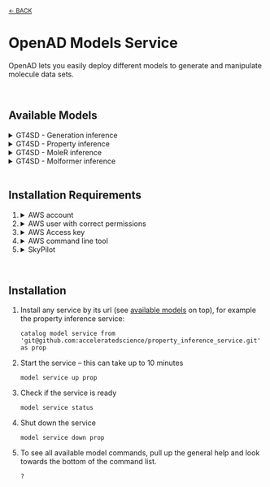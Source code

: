 <sub>[&larr; BACK](../#openad)</sub>

# OpenAD Models Service

OpenAD lets you easily deploy different models to generate and manipulate molecule data sets.

<br>

## Available Models

<!--  -->

<details><summary>GT4SD - Generation inference</summary>
<br>
<div markdown="block">

    git@github.com:acceleratedscience/generation_inference_service.git

[GitHub](https://github.com/acceleratedscience/generation_inference_service.git)

Lorem ipsum dolor sit amet, consectetur adipiscing elit. Vivamus non tellus vel arcu porttitor tincidunt. Curabitur efficitur sodales efficitur. Ut id dui ut mi sodales tempor non nec erat. Pellentesque consectetur, nibh quis tempor luctus, quam lacus sagittis libero, id viverra lectus est id ligula. Nam sem ex, molestie a arcu finibus, dapibus eleifend felis. Interdum et malesuada fames ac ante ipsum primis in faucibus. Sed laoreet elit vestibulum porta viverra.

</div>
</details>

<!--  -->

<details><summary>GT4SD - Property inference</summary>
<br>
<div markdown="block">

    git@github.com:acceleratedscience/property_inference_service.git

[GitHub](https://github.com/acceleratedscience/property_inference_service.git)

Lorem ipsum dolor sit amet, consectetur adipiscing elit. Vivamus non tellus vel arcu porttitor tincidunt. Curabitur efficitur sodales efficitur. Ut id dui ut mi sodales tempor non nec erat. Pellentesque consectetur, nibh quis tempor luctus, quam lacus sagittis libero, id viverra lectus est id ligula. Nam sem ex, molestie a arcu finibus, dapibus eleifend felis. Interdum et malesuada fames ac ante ipsum primis in faucibus. Sed laoreet elit vestibulum porta viverra.

</div>
</details>

<!--  -->

<details><summary>GT4SD - MoleR inference</summary>
<br>
<div markdown="block">

    git@github.com:acceleratedscience/moler_inference_service.git

[GitHub](https://github.com/acceleratedscience/moler_inference_service.git)

Lorem ipsum dolor sit amet, consectetur adipiscing elit. Vivamus non tellus vel arcu porttitor tincidunt. Curabitur efficitur sodales efficitur. Ut id dui ut mi sodales tempor non nec erat. Pellentesque consectetur, nibh quis tempor luctus, quam lacus sagittis libero, id viverra lectus est id ligula. Nam sem ex, molestie a arcu finibus, dapibus eleifend felis. Interdum et malesuada fames ac ante ipsum primis in faucibus. Sed laoreet elit vestibulum porta viverra.

</div>
</details>

<!--  -->

<details><summary>GT4SD - Molformer inference</summary>
<br>
<div markdown="block">

    git@github.com:acceleratedscience/molformer_inference_service.git

[GitHub](https://github.com/acceleratedscience/molformer_inference_service.git)

Lorem ipsum dolor sit amet, consectetur adipiscing elit. Vivamus non tellus vel arcu porttitor tincidunt. Curabitur efficitur sodales efficitur. Ut id dui ut mi sodales tempor non nec erat. Pellentesque consectetur, nibh quis tempor luctus, quam lacus sagittis libero, id viverra lectus est id ligula. Nam sem ex, molestie a arcu finibus, dapibus eleifend felis. Interdum et malesuada fames ac ante ipsum primis in faucibus. Sed laoreet elit vestibulum porta viverra.

</div>
</details>

<br>

## Installation Requirements

1.  <details><summary>AWS account</summary>

    <div markdown="block">

    -   Head to [aws.com](https://aws.com/)
    -   Click the _[Create an AWS Account]_ button in the top right corner
    -   Follow instructions, including setting up a root user

    </div>
    </details>

2.  <details><summary>AWS user with correct permissions</summary>

    <div markdown="block">

    Starting from your [AWS dashboard]:

    -   Search for _"IAM"_ in the search bar
    -   From your [IAM dashboard], click _"[Users]"_ in the lefthand sidebar
    -   Click the _[Create user]_ button in the top right hand corner
    -   Leave the _"Provide user access to the AWS Management Console"_ box unchecked
    -   Up next on the _"Set Permissions"_ screen, select the third option: _"Attach policies directly"_
    -   In the box below, click the _[Create policy]_ button
    -   Create a new policy with minimal permissions for Skypilot, following thye [Skypilot instructions](https://skypilot.readthedocs.io/en/latest/cloud-setup/cloud-permissions/aws.html)
    -   On the next screen, search for the policy you just created, which would be called `minimal-skypilot-policy` per the instructions
    -   Finish the process to attach the policy to your user

    </div>
    </details>

3.  <details><summary>AWS Access key</summary>

    <div markdown="block">

    Starting from the [IAM dashboard]:

    -   Click _"[Users]"_ in the lefthand sidebar
    -   Click on the user you created in the previous step
    -   Click _"Create access key"_ on the right side of the summary on top
    -   Select the first option, _"Command Line Interface (CLI)"_ as use case
    -   Finish the process to create the access key
    -   Store the secret access key in your password manager, as you will not be able to access it after creation

    </div>
    </details>

4.  <details><summary>AWS command line tool</summary>

    <div markdown="block">

    Starting from a terminal window:

    -   Install `awscli`

            python -m pip install awscli

        > **Note:** For more nuanced instructions, please refer to [pypi](https://pypi.org/project/awscli/#getting-started)

    -   Add the credentials for the AWS user you set up in step 3.

            aws configure

        -   Your user's access key can be found in your [IAM dashboard] > [Users], however the secret access key should have been stored in your password manager or elsewhere.
        -   The fields _"Default region name"_ and _"Default output format"_ can be left blank

    </div>
    </details>

5.  <details><summary>SkyPilot</summary>

    <div markdown="block">

    [SkyPilot](https://skypilot.readthedocs.io/en/latest/getting-started/installation.html) is a framework for running AI and batch workloads on any infrastructure. We're using AWS.

    Starting from a terminal window:

    -   If you are running OpenAD in a virtual environment, make sure your virtual environment is activated. If you followed the [default installation instructions](installation.md), you should be able to run:

            source ~/ad-venv/bin/activate

    -   Install Skypilot for AWS

            pip install "skypilot[aws]"

    -   After installation, verify if you have cloud access

            sky check

    </div>
    </details>

<br>

## Installation

1.  Install any service by its url (see [available models](#available-models) on top), for example the property inference service:

        catalog model service from 'git@github.com:acceleratedscience/property_inference_service.git' as prop

1.  Start the service – this can take up to 10 minutes

        model service up prop

1.  Check if the service is ready

        model service status

1.  Shut down the service

        model service down prop

1.  To see all available model commands, pull up the general help and look towards the bottom of the command list.

        ?

[AWS Dashboard]: https://console.aws.amazon.com
[IAM Dashboard]: https://console.aws.amazon.com/iam
[Users]: https://console.aws.amazon.com/iam/home#/users
